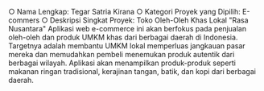 ○ Nama Lengkap: Tegar Satria Kirana
○ Kategori Proyek yang Dipilih: E-commers
○ Deskripsi Singkat Proyek:
Toko Oleh-Oleh Khas Lokal "Rasa Nusantara"
Aplikasi web e-commerce ini akan berfokus pada penjualan oleh-oleh dan produk UMKM khas dari berbagai daerah di Indonesia. Targetnya adalah membantu UMKM lokal memperluas jangkauan pasar mereka dan memudahkan pembeli menemukan produk autentik dari berbagai wilayah. Aplikasi akan menampilkan produk-produk seperti makanan ringan tradisional, kerajinan tangan, batik, dan kopi dari berbagai daerah.
